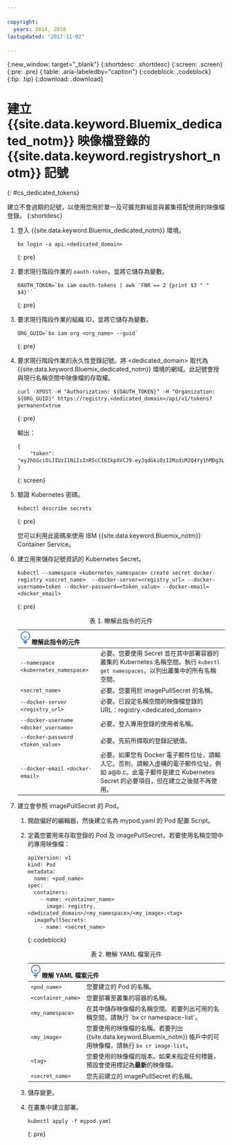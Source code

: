 ```yaml
---

copyright:
  years: 2014, 2018
lastupdated: "2017-11-02"

---
```


{:new_window: target="_blank"}
{:shortdesc: .shortdesc}
{:screen: .screen}
{:pre: .pre}
{:table: .aria-labeledby="caption"}
{:codeblock: .codeblock}
{:tip: .tip}
{:download: .download}


# 建立 {{site.data.keyword.Bluemix_dedicated_notm}} 映像檔登錄的 {{site.data.keyword.registryshort_notm}} 記號
{: #cs_dedicated_tokens}

建立不會過期的記號，以使用您用於單一及可擴充群組並與叢集搭配使用的映像檔登錄。
{:shortdesc}

1.  登入 {{site.data.keyword.Bluemix_dedicated_notm}} 環境。

    ```
    bx login -a api.<dedicated_domain>
    ```
    {: pre}

2.  要求現行階段作業的 `oauth-token`，並將它儲存為變數。

    ```
    OAUTH_TOKEN=`bx iam oauth-tokens | awk 'FNR == 2 {print $3 " " $4}'`
    ```
    {: pre}

3.  要求現行階段作業的組織 ID，並將它儲存為變數。

    ```
    ORG_GUID=`bx iam org <org_name> --guid`
    ```
    {: pre}

4.  要求現行階段作業的永久性登錄記號。將 <dedicated_domain> 取代為 {{site.data.keyword.Bluemix_dedicated_notm}} 環境的網域。此記號會授與現行名稱空間中映像檔的存取權。

    ```
    curl -XPOST -H "Authorization: ${OAUTH_TOKEN}" -H "Organization: ${ORG_GUID}" https://registry.<dedicated_domain>/api/v1/tokens?permanent=true
    ```
    {: pre}

    輸出：

    ```
    {
        "token": "eyJhbGciOiJIUzI1NiIsInR5cCI6IkpXVCJ9.eyJqdGkiOiI2MzdiM2Q4Yy1hMDg3LTVhZjktYTYzNi0xNmU3ZWZjNzA5NjciLCJpc3MiOiJyZWdpc3RyeS5jZnNkZWRpY2F0ZWQxLnVzLXNvdXRoLmJsdWVtaXgubmV0"
    }
    ```
    {: screen}

5.  驗證 Kubernetes 密碼。

    ```
    kubectl describe secrets
    ```
    {: pre}

    您可以利用此密碼來使用 IBM {{site.data.keyword.Bluemix_notm}} Container Service。

6.  建立用來儲存記號資訊的 Kubernetes Secret。

    ```
    kubectl --namespace <kubernetes_namespace> create secret docker-registry <secret_name>  --docker-server=<registry_url> --docker-username=token --docker-password=<token_value> --docker-email=<docker_email>
    ```
    {: pre}

    <table>
    <caption>表 1. 瞭解此指令的元件</caption>
    <thead>
    <th colspan=2><img src="images/idea.png" alt="構想圖示"/> 瞭解此指令的元件</th>
    </thead>
    <tbody>
    <tr>
    <td><code>--namespace &lt;kubernetes_namespace&gt;</code></td>
    <td>必要。您要使用 Secret 並在其中部署容器的叢集的 Kubernetes 名稱空間。執行 <code>kubectl get namespaces</code>，以列出叢集中的所有名稱空間。</td>
    </tr>
    <tr>
    <td><code>&lt;secret_name&gt;</code></td>
    <td>必要。您要用於 imagePullSecret 的名稱。</td>
    </tr>
    <tr>
    <td><code>--docker-server &lt;registry_url&gt;</code></td>
    <td>必要。已設定名稱空間的映像檔登錄的 URL：registry.&lt;dedicated_domain&gt;</li></ul></td>
    </tr>
    <tr>
    <td><code>--docker-username &lt;docker_username&gt;</code></td>
    <td>必要。登入專用登錄的使用者名稱。</td>
    </tr>
    <tr>
    <td><code>--docker-password &lt;token_value&gt;</code></td>
    <td>必要。先前所擷取的登錄記號值。</td>
    </tr>
    <tr>
    <td><code>--docker-email &lt;docker-email&gt;</code></td>
    <td>必要。如果您有 Docker 電子郵件位址，請輸入它。否則，請輸入虛構的電子郵件位址，例如 a@b.c。此電子郵件是建立 Kubernetes Secret 的必要項目，但在建立之後就不再使用。</td>
    </tr>
    </tbody></table>

7.  建立會參照 imagePullSecret 的 Pod。

    1.  開啟偏好的編輯器，然後建立名為 mypod.yaml 的 Pod 配置 Script。
    2.  定義您要用來存取登錄的 Pod 及 imagePullSecret。若要使用名稱空間中的專用映像檔：

        ```
        apiVersion: v1
        kind: Pod
        metadata:
          name: <pod_name>
        spec:
          containers:
            - name: <container_name>
              image: registry.<dedicated_domain>/<my_namespace>/<my_image>:<tag>  
          imagePullSecrets:
            - name: <secret_name>
        ```
        {: codeblock}

        <table>
        <caption>表 2. 瞭解 YAML 檔案元件</caption>
        <thead>
        <th colspan=2><img src="images/idea.png" alt="構想圖示"/> 瞭解 YAML 檔案元件</th>
        </thead>
        <tbody>
        <tr>
        <td><code>&lt;pod_name&gt;</code></td>
        <td>您要建立的 Pod 的名稱。</td>
        </tr>
        <tr>
        <td><code>&lt;container_name&gt;</code></td>
        <td>您要部署至叢集的容器的名稱。</td>
        </tr>
        <tr>
        <td><code>&lt;my_namespace&gt;</code></td>
        <td>在其中儲存映像檔的名稱空間。若要列出可用的名稱空間，請執行 `bx cr namespace-list`。</td>
        </tr>
        <td><code>&lt;my_image&gt;</code></td>
        <td>您要使用的映像檔的名稱。若要列出 {{site.data.keyword.Bluemix_notm}} 帳戶中的可用映像檔，請執行 <code>bx cr image-list</code>。</td>
        </tr>
        <tr>
        <td><code>&lt;tag&gt;</code></td>
        <td>您要使用的映像檔的版本。如果未指定任何標籤，預設會使用標記為<strong>最新</strong>的映像檔。</td>
        </tr>
        <tr>
        <td><code>&lt;secret_name&gt;</code></td>
        <td>您先前建立的 imagePullSecret 的名稱。</td>
        </tr>
        </tbody></table>

    3.  儲存變更。

    4.  在叢集中建立部署。

          ```
          kubectl apply -f mypod.yaml
          ```
          {: pre}
